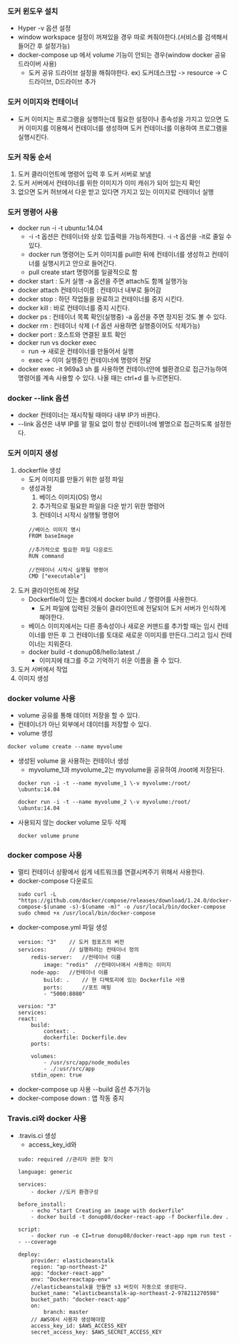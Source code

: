 ### 도커 윈도우 설치
- Hyper -v 옵션 설정 
- window workspace 설정이 꺼져있을 경우 따로 켜줘야한다.(서비스를 검색해서 들어간 후 설정가능)
- docker-compose up 에서 volume 기능이 안되는 경우(window docker 공유 드라이버 사용) 
    - 도커 공유 드라이브 설정을 해줘야한다. ex) 도커데스크탑 -> resource -> C드라이브, D드라이브 추가 


### 도커 이미지와 컨테이너
- 도커 이미지는 프로그램을 실행하는데 필요한 설정이나 종속성을 가지고 있으면 도커 이미지를 이용해서 컨테이너를 생성하며 도커 컨테이너를 이용하여 프로그램을 실행시킨다.

### 도커 작동 순서
1. 도커 클라이언트에 명령어 입력 후 도커 서버로 보냄
2. 도커 서버에서 컨테이너를 위한 이미지가 이미 캐쉬가 되어 있는지 확인
3. 없으면 도커 허브에서 다운 받고 있다면 가지고 있는 이미지로 컨테이너 실행

### 도커 명령어 사용
- docker run -i -t ubuntu:14.04
    - -i -t 옵션은 컨테이너와 상호 입출력을 가능하게한다. -i -t 옵션을 -it로 줄일 수 있다.
    - docker run 명령어는 도커 이미지를 pull한 뒤에 컨테이너를 생성하고 컨테이너를 실행시키고 안으로 들어간다.
    - pull create start 명령어를 일괄적으로 함
- docker start : 도커 실행 -a 옵션을 주면 attach도 함께 실행가능
- docker attach 컨테이너이름 : 컨테이너 내부로 들어감
- docker stop : 하던 작업들을 완료하고 컨테이너를 중지 시킨다.
- docker kill : 바로 컨테이너를 중지 시킨다.
- docker ps : 컨테이너 목록 확인(실행중) -a 옵션을 주면 정지된 것도 볼 수 있다.
- docker rm : 컨테이너 삭제 (-f 옵션 사용하면 실행중이어도 삭제가능)
- docker port : 호스트와 연결된 포트 확인
- docker run vs docker exec
    - run -> 새로운 컨테이너를 만들어서 실행
    - exec -> 이미 실행중인 컨테이너에 명령어 전달
- docker exec -it 969a3 sh 를 사용하면 컨테이너안에 쉘환경으로 접근가능하여 명령어를 계속 사용할 수 있다. 나올 때는 ctrl+d 를 누르면된다.
### docker --link 옵션
- docker 컨테이너는 재시작될 때마다 내부 IP가 바뀐다.
- --link 옵션은 내부 IP를 알 필요 없이 항상 컨테이너에 별명으로 접근하도록 설정한다.

### 도커 이미지 생성
1. dockerfile 생성
    - 도커 이미지를 만들기 위한 설정 파일
    - 생성과정
        1. 베이스 이미지(OS) 명시
        2. 추가적으로 필요한 파일을 다운 받기 위한 명령어
        3. 컨테이너 시작시 실행될 명령어
        ```
        //베이스 이미지 명시
        FROM baseImage

        //추가적으로 필요한 파일 다운로드
        RUN command

        //컨테이너 시작시 실행될 명령어
        CMD ["executable"]
        ```
2. 도커 클라이언트에 전달
    - Dockerfile이 있는 폴더에서 docker build ./ 명령어를 사용한다.
        - 도커 파일에 입력된 것들이 클라이언트에 전달되어 도커 서버가 인식하게 해야한다.
    - 베이스 이미지에서는 다른 종속성이나 새로운 커맨드를 추가할 때는 임시 컨테이너를 만든 후 그 컨테이너를 토대로 새로운 이미지를 만든다.그리고 임시 컨테이너는 지워준다.
    - docker build -t donup08/hello:latest ./   
        - 이미지에 태그를 주고 기억하기 쉬운 이름을 줄 수 있다.
3. 도커 서버에서 작업
4. 이미지 생성

### docker volume 사용
- volume 공유를 통해 데이터 저장을 할 수 있다.
- 컨테이너가 아닌 외부에서 데이터를 저장할 수 있다.
- volume 생성
```
docker volume create --name myvolume
```
- 생성된 volume 을 사용하는 컨테이너 생성
    - myvolume_1과 myvolume_2는 myvolume을 공유하여 /root에 저장된다.
    ```
    docker run -i -t --name myvolume_1 \-v myvolume:/root/ \ubuntu:14.04
    ```
    ```
    docker run -i -t --name myvolume_2 \-v myvolume:/root/ \ubuntu:14.04
    ```
- 사용되지 않는 docker volume 모두 삭제
    ```
    docker volume prune
    ```


### docker compose 사용
- 멀티 컨테이너 상황에서 쉽게 네트워크를 연결시켜주기 위해서 사용한다.
- docker-compose 다운로드
    ```
    sudo curl -L "https://github.com/docker/compose/releases/download/1.24.0/docker-compose-$(uname -s)-$(uname -m)" -o /usr/local/bin/docker-compose
    sudo chmod +x /usr/local/bin/docker-compose
    ```
- docker-compose.yml 파일 생성
    ```
    version: "3"    // 도커 컴포즈의 버전
    services:       // 실행하려는 컨테이너 정의
        redis-server:   //컨테이너 이름
            image: "redis"  //컨테이너에서 사용하는 이미지
        node-app:   //컨테이너 이름
            build: .    // 현 디렉토리에 있는 Dockerfile 사용
            ports:      //포트 매핑
            - "5000:8080"
    ```
    ```
    version: "3"
    services: 
    react:
        build: 
            context: .
            dockerfile: Dockerfile.dev
        ports: 
        
        volumes: 
            - /usr/src/app/node_modules
            - ./:usr/src/app
        stdin_open: true
    ```
- docker-compose up 사용 --build 옵션 추가가능
- docker-compose down : 앱 작동 중지


### Travis.ci와 docker 사용
- .travis.ci 생성
    - access_key_id와
    ```
    sudo: required //관리자 권한 찾기

    language: generic

    services:
        - docker //도커 환경구성

    before_install: 
        - echo "start Creating an image with dockerfile"
        - docker build -t donup08/docker-react-app -f Dockerfile.dev .

    script:
        - docker run -e CI=true donup08/docker-react-app npm run test -- --coverage

    deploy:
        provider: elasticbeanstalk
        region: "ap-northeast-2"
        app: "docker-react-app"
        env: "Dockerreactapp-env"
        //elasticbeanstalk을 만들면 s3 버킷이 자동으로 생성된다.
        bucket_name: "elasticbeanstalk-ap-northeast-2-978211270598" 
        bucket_path: "docker-react-app"
        on:
            branch: master
        // AWS에서 사용자 생성해야함
        access_key_id: $AWS_ACCESS_KEY
        secret_access_key: $AWS_SECRET_ACCESS_KEY
    ```